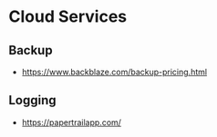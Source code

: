 # Cloud Services

## Backup

* https://www.backblaze.com/backup-pricing.html

## Logging

* https://papertrailapp.com/
